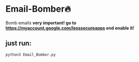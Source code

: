 # Email-Bomber🔥
Bomb emails
**very important! go to https://myaccount.google.com/lesssecureapps end enable it!**

## just run:
```
python3 Email_Bomber.py
```
